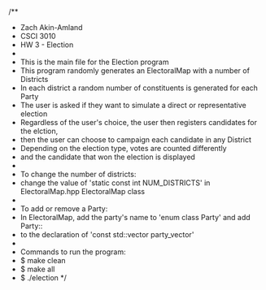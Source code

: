 /**
 * Zach Akin-Amland
 * CSCI 3010
 * HW 3 - Election
 * 
 * This is the main file for the Election program
 * This program randomly generates an ElectoralMap with a number of Districts
 * In each district a random number of constituents is generated for each Party
 * The user is asked if they want to simulate a direct or representative election
 * Regardless of the user's choice, the user then registers candidates for the elction,
 * then the user can choose to campaign each candidate in any District
 * Depending on the election type, votes are counted differently
 * and the candidate that won the election is displayed
 * 
 * To change the number of districts: 
 * change the value of 'static const int NUM_DISTRICTS' in ElectoralMap.hpp ElectoralMap class
 * 
 * To add or remove a Party:
 * In ElectoralMap, add the party's name to 'enum class Party' and add Party::<name>
 * to the declaration of 'const std::vector<Party> party_vector'
 * 
 * Commands to run the program:
 * $ make clean
 * $ make all
 * $ ./election
*/
